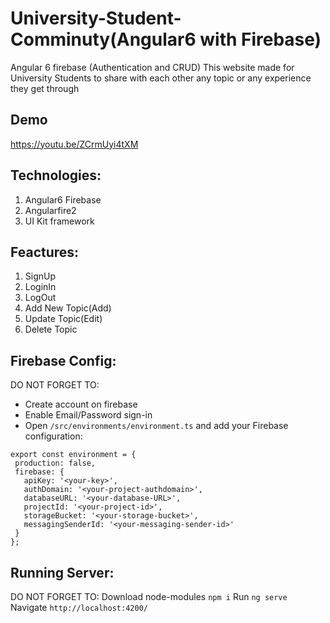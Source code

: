 # University-Student-Comminuty(Angular6 with Firebase)
Angular 6 firebase (Authentication and CRUD)
This website made for University Students to share with each other any topic or any experience they get through

## Demo
https://youtu.be/ZCrmUyi4tXM

## Technologies:
1. Angular6 Firebase 
2. Angularfire2
3. UI Kit framework

## Feactures:
1. SignUp
2. LoginIn
3. LogOut
4. Add New Topic(Add)
5. Update Topic(Edit)
6. Delete Topic

## Firebase Config:
 DO NOT FORGET TO:
 - Create account on firebase
 - Enable Email/Password sign-in
 - Open `/src/environments/environment.ts` and add your Firebase configuration:
 
 ```
 export const environment = {
  production: false,
  firebase: {
    apiKey: '<your-key>',
    authDomain: '<your-project-authdomain>',
    databaseURL: '<your-database-URL>',
    projectId: '<your-project-id>',
    storageBucket: '<your-storage-bucket>',
    messagingSenderId: '<your-messaging-sender-id>'
  }
};
 
 ```

## Running Server:
 DO NOT FORGET TO: 
 Download node-modules   `npm i`
 Run `ng serve`
 Navigate `http://localhost:4200/`
